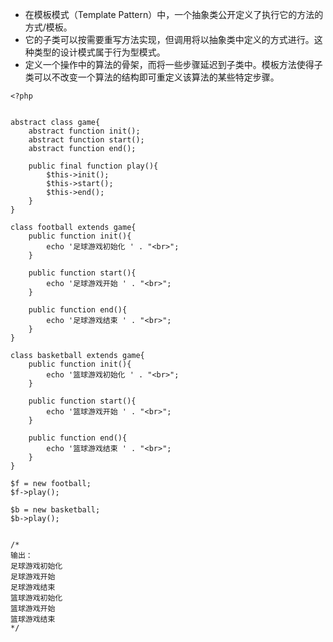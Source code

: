 

* 在模板模式（Template Pattern）中，一个抽象类公开定义了执行它的方法的方式/模板。
 * 它的子类可以按需要重写方法实现，但调用将以抽象类中定义的方式进行。这种类型的设计模式属于行为型模式。
 * 定义一个操作中的算法的骨架，而将一些步骤延迟到子类中。模板方法使得子类可以不改变一个算法的结构即可重定义该算法的某些特定步骤。

```
<?php


abstract class game{
	abstract function init();
	abstract function start();
	abstract function end();
	
	public final function play(){
		$this->init();
		$this->start();
		$this->end();
	}
}

class football extends game{
	public function init(){
		echo '足球游戏初始化 ' . "<br>";
	}
	
	public function start(){
		echo '足球游戏开始 ' . "<br>";
	}
	
	public function end(){
		echo '足球游戏结束 ' . "<br>";
	}
}

class basketball extends game{
	public function init(){
		echo '篮球游戏初始化 ' . "<br>";
	}
	
	public function start(){
		echo '篮球游戏开始 ' . "<br>";
	}
	
	public function end(){
		echo '篮球游戏结束 ' . "<br>";
	}
}

$f = new football;
$f->play();

$b = new basketball;
$b->play();


/*
输出：
足球游戏初始化
足球游戏开始
足球游戏结束
篮球游戏初始化
篮球游戏开始
篮球游戏结束
*/
```
